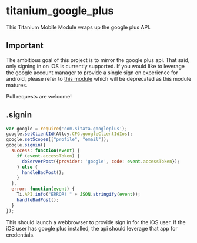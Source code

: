 titanium_google_plus
====================

This Titanium Mobile Module wraps up the google plus API.


Important
---------

The ambitious goal of this project is to mirror the google plus api. That said, only signing in on iOS is currently supported. If you would like to leverage the google account manager to provide a single sign on experience for android, please refer to [this module](https://github.com/Sitata/titanium_google_auth_util) which will be deprecated as this module matures.

Pull requests are welcome!

.signin
-------

```javascript
var google = require('com.sitata.googleplus');
google.setClientId(Alloy.CFG.googleClientIdIos);
google.setScopes(["profile", "email"]);
google.signin({
  success: function(event) {
    if (event.accessToken) {
      doServerPost({provider: 'google', code: event.accessToken});
    } else {
      handleBadPost();
    }
  },
  error: function(event) {
    Ti.API.info("ERROR! " + JSON.stringify(event));
    handleBadPost();
  }
});
```
This should launch a webbrowser to provide sign in for the iOS user. If the iOS user has google plus installed, the api should leverage that app for credentials.

